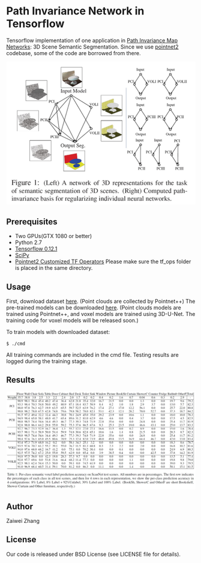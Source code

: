 # Path Invariance Network in Tensorflow

Tensorflow implementation of one application in [Path Invariance Map Networks](https://arxiv.org/abs/1812.11647): 3D Scene Semantic Segmentation.
Since we use [pointnet2](https://github.com/charlesq34/pointnet2) codebase, some of the code are borrowed from there.

![alt tag](intro.JPG)

## Prerequisites

- Two GPUs(GTX 1080 or better)
- Python 2.7 
- [Tensorflow 0.12.1](https://github.com/tensorflow/tensorflow/tree/r0.12)
- [SciPy](http://www.scipy.org/install.html)
- [Pointnet2 Customized TF Operators](https://github.com/charlesq34/pointnet2/tree/master/tf_ops) Please make sure the tf_ops folder is placed in the same directory.

## Usage

First, download dataset [here](https://drive.google.com/open?id=1tOFn5rcs-9KsmfBOO9au3jeJiGTX7ikn). (Point clouds are collected by Pointnet++)
The pre-trained models can be downloaded [here](https://drive.google.com/open?id=1hZYRfFNsx9b0KMI5YwX_ZmbKRRQJto-Z).
(Point clouds models are trained using Pointnet++, and voxel models are trained using 3D-U-Net. The training code for voxel models will be released soon.)

To train models with downloaded dataset:

    $ ./cmd

All training commands are included in the cmd file.
Testing results are logged during the training stage.

## Results
![alt tag](result.JPG)

## Author

Zaiwei Zhang

## License
Our code is released under BSD License (see LICENSE file for details).
